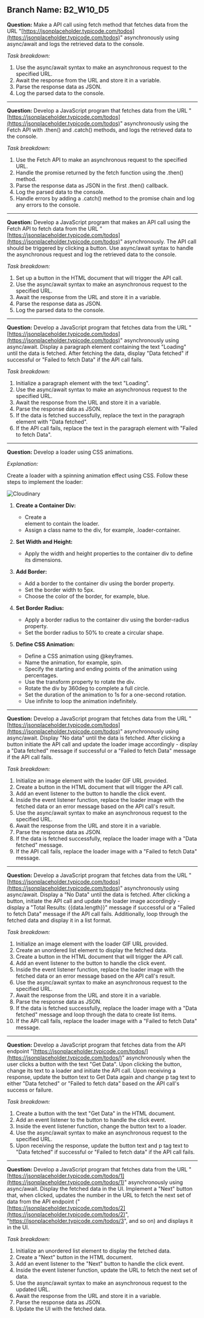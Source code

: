 ## Branch Name: B2_W10_D5

**Question:** Make a API call using fetch method that fetches data from the URL "[https://jsonplaceholder.typicode.com/todos](https://jsonplaceholder.typicode.com/todos)" asynchronously using async/await and logs the retrieved data to the console.

_Task breakdown:_

1.  Use the async/await syntax to make an asynchronous request to the specified URL.
2.  Await the response from the URL and store it in a variable.
3.  Parse the response data as JSON.
4.  Log the parsed data to the console.

---

**Question:** Develop a JavaScript program that fetches data from the URL "[https://jsonplaceholder.typicode.com/todos](https://jsonplaceholder.typicode.com/todos)" asynchronously using the Fetch API with .then() and .catch() methods, and logs the retrieved data to the console.

_Task breakdown:_

1.  Use the Fetch API to make an asynchronous request to the specified URL.
2.  Handle the promise returned by the fetch function using the .then() method.
3.  Parse the response data as JSON in the first .then() callback.
4.  Log the parsed data to the console.
5.  Handle errors by adding a .catch() method to the promise chain and log any errors to the console.

---

**Question:** Develop a JavaScript program that makes an API call using the Fetch API to fetch data from the URL "[https://jsonplaceholder.typicode.com/todos](https://jsonplaceholder.typicode.com/todos)" asynchronously. The API call should be triggered by clicking a button. Use async/await syntax to handle the asynchronous request and log the retrieved data to the console.

_Task breakdown:_

1.  Set up a button in the HTML document that will trigger the API call.
2.  Use the async/await syntax to make an asynchronous request to the specified URL.
3.  Await the response from the URL and store it in a variable.
4.  Parse the response data as JSON.
5.  Log the parsed data to the console.

---

**Question:** Develop a JavaScript program that fetches data from the URL "[https://jsonplaceholder.typicode.com/todos](https://jsonplaceholder.typicode.com/todos)" asynchronously using async/await. Display a paragraph element containing the text "Loading" until the data is fetched. After fetching the data, display "Data fetched" if successful or "Failed to fetch Data" if the API call fails.

_Task breakdown:_

1.  Initialize a paragraph element with the text "Loading".
2.  Use the async/await syntax to make an asynchronous request to the specified URL.
3.  Await the response from the URL and store it in a variable.
4.  Parse the response data as JSON.
5.  If the data is fetched successfully, replace the text in the paragraph element with "Data fetched".
6.  If the API call fails, replace the text in the paragraph element with "Failed to fetch Data".

---

**Question:** Develop a loader using CSS animations.

_Explanation:_

Create a loader with a spinning animation effect using CSS. Follow these steps to implement the loader:

![Cloudinary](https://res.cloudinary.com/dzzysrpcm/image/upload/v1712298122/ezgif.com-video-to-gif-converter_vwvguc.gif)

1.  **Create a Container Div:**
    
    -   Create a <div> element to contain the loader.
    -   Assign a class name to the div, for example, .loader-container.
2.  **Set Width and Height:**
    
    -   Apply the width and height properties to the container div to define its dimensions.
3.  **Add Border:**
    
    -   Add a border to the container div using the border property.
    -   Set the border width to 5px.
    -   Choose the color of the border, for example, blue.
4.  **Set Border Radius:**
    
    -   Apply a border radius to the container div using the border-radius property.
    -   Set the border radius to 50% to create a circular shape.
5.  **Define CSS Animation:**
    
    -   Define a CSS animation using @keyframes.
    -   Name the animation, for example, spin.
    -   Specify the starting and ending points of the animation using percentages.
    -   Use the transform property to rotate the div.
    -   Rotate the div by 360deg to complete a full circle.
    -   Set the duration of the animation to 1s for a one-second rotation.
    -   Use infinite to loop the animation indefinitely.

---

**Question:** Develop a JavaScript program that fetches data from the URL "[https://jsonplaceholder.typicode.com/todos](https://jsonplaceholder.typicode.com/todos)" asynchronously using async/await. Display "No data" until the data is fetched. After clicking a button initiate the API call and update the loader image accordingly - display a "Data fetched" message if successful or a "Failed to fetch Data" message if the API call fails.

_Task breakdown:_

1.  Initialize an image element with the loader GIF URL provided.
2.  Create a button in the HTML document that will trigger the API call.
3.  Add an event listener to the button to handle the click event.
4.  Inside the event listener function, replace the loader image with the fetched data or an error message based on the API call's result.
5.  Use the async/await syntax to make an asynchronous request to the specified URL.
6.  Await the response from the URL and store it in a variable.
7.  Parse the response data as JSON.
8.  If the data is fetched successfully, replace the loader image with a "Data fetched" message.
9.  If the API call fails, replace the loader image with a "Failed to fetch Data" message.

---

**Question:** Develop a JavaScript program that fetches data from the URL "[https://jsonplaceholder.typicode.com/todos](https://jsonplaceholder.typicode.com/todos)" asynchronously using async/await. Display a "No Data" until the data is fetched. After clicking a button, initiate the API call and update the loader image accordingly - display a "Total Results: {{data.length}}" message if successful or a "Failed to fetch Data" message if the API call fails. Additionally, loop through the fetched data and display it in a list format.

_Task breakdown:_

1.  Initialize an image element with the loader GIF URL provided.
2.  Create an unordered list element to display the fetched data.
3.  Create a button in the HTML document that will trigger the API call.
4.  Add an event listener to the button to handle the click event.
5.  Inside the event listener function, replace the loader image with the fetched data or an error message based on the API call's result.
6.  Use the async/await syntax to make an asynchronous request to the specified URL.
7.  Await the response from the URL and store it in a variable.
8.  Parse the response data as JSON.
9.  If the data is fetched successfully, replace the loader image with a "Data fetched" message and loop through the data to create list items.
10.  If the API call fails, replace the loader image with a "Failed to fetch Data" message.

---

**Question:** Develop a JavaScript program that fetches data from the API endpoint "[https://jsonplaceholder.typicode.com/todos/](https://jsonplaceholder.typicode.com/todos/)" asynchronously when the user clicks a button with the text "Get Data". Upon clicking the button, change its text to a loader and initiate the API call. Upon receiving a response, update the button text to Get Data again and change p tag text to either "Data fetched" or "Failed to fetch data" based on the API call's success or failure.

_Task breakdown:_

1.  Create a button with the text "Get Data" in the HTML document.
2.  Add an event listener to the button to handle the click event.
3.  Inside the event listener function, change the button text to a loader.
4.  Use the async/await syntax to make an asynchronous request to the specified URL.
5.  Upon receiving the response, update the button text and p tag text to "Data fetched" if successful or "Failed to fetch data" if the API call fails.

---

**Question:** Develop a JavaScript program that fetches data from the URL "[https://jsonplaceholder.typicode.com/todos/1](https://jsonplaceholder.typicode.com/todos/1)" asynchronously using async/await. Display the fetched data in the UI. Implement a "Next" button that, when clicked, updates the number in the URL to fetch the next set of data from the API endpoint ("[https://jsonplaceholder.typicode.com/todos/2](https://jsonplaceholder.typicode.com/todos/2)", "https://jsonplaceholder.typicode.com/todos/3", and so on) and displays it in the UI.

_Task breakdown:_

1.  Initialize an unordered list element to display the fetched data.
2.  Create a "Next" button in the HTML document.
3.  Add an event listener to the "Next" button to handle the click event.
4.  Inside the event listener function, update the URL to fetch the next set of data.
5.  Use the async/await syntax to make an asynchronous request to the updated URL.
6.  Await the response from the URL and store it in a variable.
7.  Parse the response data as JSON.
8.  Update the UI with the fetched data.          
            
